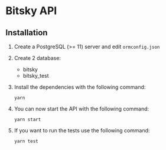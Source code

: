 # Bitsky API
## Installation

1. Create a PostgreSQL (>= 11) server and edit `ormconfig.json`
2. Create 2 database:
    * bitsky
    * bitsky_test

3. Install the dependencies with the following command:
    ```
    yarn
    ```

4. You can now start the API with the following command:
    ```
    yarn start
    ```

5. If you want to run the tests use the following command:
    ```
    yarn test
    ```
